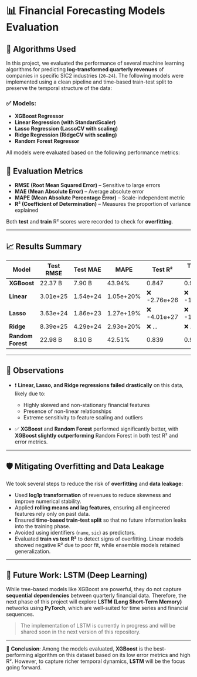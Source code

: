 # 📊 Financial Forecasting Models Evaluation

## 🧠 Algorithms Used

In this project, we evaluated the performance of several machine learning algorithms for predicting **log-transformed quarterly revenues** of companies in specific SIC2 industries (`20–24`). The following models were implemented using a clean pipeline and time-based train-test split to preserve the temporal structure of the data:

### ✅ Models:

* **XGBoost Regressor**
* **Linear Regression (with StandardScaler)**
* **Lasso Regression (LassoCV with scaling)**
* **Ridge Regression (RidgeCV with scaling)**
* **Random Forest Regressor**

All models were evaluated based on the following performance metrics:

## 📏 Evaluation Metrics

* **RMSE (Root Mean Squared Error)** – Sensitive to large errors
* **MAE (Mean Absolute Error)** – Average absolute error
* **MAPE (Mean Absolute Percentage Error)** – Scale-independent metric
* **R² (Coefficient of Determination)** – Measures the proportion of variance explained

Both **test** and **train** R² scores were recorded to check for **overfitting**.

---

## 📈 Results Summary

| Model             | Test RMSE | Test MAE | MAPE      | Test R²     | Train R² |
| ----------------- | --------- | -------- | --------- | ----------- | -------- |
| **XGBoost**       | 22.37 B   | 7.90 B   | 43.94%    | 0.847       | 0.980    |
| **Linear**        | 3.01e+25  | 1.54e+24 | 1.05e+20% | ❌ -2.76e+26 | ❌ -15.86 |
| **Lasso**         | 3.63e+24  | 1.86e+23 | 1.27e+19% | ❌ -4.01e+27 | ❌ -15.97 |
| **Ridge**         | 8.39e+25  | 4.29e+24 | 2.93e+20% | ❌ ...       | ❌ ...    |
| **Random Forest** | 22.98 B   | 8.10 B   | 42.51%    | 0.839       | 0.978    |

---

## 🧐 Observations

* ❗ **Linear, Lasso, and Ridge regressions failed drastically** on this data, likely due to:

  * Highly skewed and non-stationary financial features
  * Presence of non-linear relationships
  * Extreme sensitivity to feature scaling and outliers

* ✅ **XGBoost** and **Random Forest** performed significantly better, with **XGBoost slightly outperforming** Random Forest in both test R² and error metrics.

---

## 🛡️ Mitigating Overfitting and Data Leakage

We took several steps to reduce the risk of **overfitting** and **data leakage**:

* Used **log1p transformation** of revenues to reduce skewness and improve numerical stability.
* Applied **rolling means and lag features**, ensuring all engineered features rely only on past data.
* Ensured **time-based train-test split** so that no future information leaks into the training phase.
* Avoided using identifiers (`name`, `sic`) as predictors.
* Evaluated **train vs test R²** to detect signs of overfitting. Linear models showed negative R² due to poor fit, while ensemble models retained generalization.

---

## 🚀 Future Work: LSTM (Deep Learning)

While tree-based models like XGBoost are powerful, they do not capture **sequential dependencies** between quarterly financial data. Therefore, the next phase of this project will explore **LSTM (Long Short-Term Memory)** networks using **PyTorch**, which are well-suited for time series and financial sequences.

> The implementation of LSTM is currently in progress and will be shared soon in the next version of this repository.

---

📌 **Conclusion**:
Among the models evaluated, **XGBoost** is the best-performing algorithm on this dataset based on its low error metrics and high R². However, to capture richer temporal dynamics, **LSTM** will be the focus going forward.



